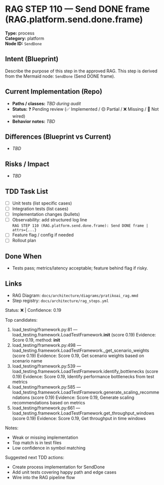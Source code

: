 # RAG STEP 110 — Send DONE frame (RAG.platform.send.done.frame)

**Type:** process  
**Category:** platform  
**Node ID:** `SendDone`

## Intent (Blueprint)
Describe the purpose of this step in the approved RAG. This step is derived from the Mermaid node: `SendDone` (Send DONE frame).

## Current Implementation (Repo)
- **Paths / classes:** _TBD during audit_
- **Status:** ❓ Pending review (✅ Implemented / 🟡 Partial / ❌ Missing / 🔌 Not wired)
- **Behavior notes:** _TBD_

## Differences (Blueprint vs Current)
- _TBD_

## Risks / Impact
- _TBD_

## TDD Task List
- [ ] Unit tests (list specific cases)
- [ ] Integration tests (list cases)
- [ ] Implementation changes (bullets)
- [ ] Observability: add structured log line  
  `RAG STEP 110 (RAG.platform.send.done.frame): Send DONE frame | attrs={...}`
- [ ] Feature flag / config if needed
- [ ] Rollout plan

## Done When
- Tests pass; metrics/latency acceptable; feature behind flag if risky.

## Links
- RAG Diagram: `docs/architecture/diagrams/pratikoai_rag.mmd`
- Step registry: `docs/architecture/rag_steps.yml`


<!-- AUTO-AUDIT:BEGIN -->
Status: ❌  |  Confidence: 0.19

Top candidates:
1) load_testing/framework.py:81 — load_testing.framework.LoadTestFramework.__init__ (score 0.19)
   Evidence: Score 0.19, method: __init__
2) load_testing/framework.py:498 — load_testing.framework.LoadTestFramework._get_scenario_weights (score 0.19)
   Evidence: Score 0.19, Get scenario weights based on scenario name
3) load_testing/framework.py:539 — load_testing.framework.LoadTestFramework.identify_bottlenecks (score 0.19)
   Evidence: Score 0.19, Identify performance bottlenecks from test metrics
4) load_testing/framework.py:585 — load_testing.framework.LoadTestFramework.generate_scaling_recommendations (score 0.19)
   Evidence: Score 0.19, Generate scaling recommendations based on metrics
5) load_testing/framework.py:661 — load_testing.framework.LoadTestFramework.get_throughput_windows (score 0.19)
   Evidence: Score 0.19, Get throughput in time windows

Notes:
- Weak or missing implementation
- Top match is in test files
- Low confidence in symbol matching

Suggested next TDD actions:
- Create process implementation for SendDone
- Add unit tests covering happy path and edge cases
- Wire into the RAG pipeline flow
<!-- AUTO-AUDIT:END -->